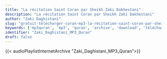 ```yaml
---
title: "La récitation Saint Coran par Sheikh Zaki Dakhestani"
description: "La récitation Saint Coran par Sheikh Zaki Dakhestani"
author: "Zaki Daghistani"
slug: "gratuit-télécharger-coran-mp3-la-récitation-saint-coran-par-sheikh-zaki-dakhestani"
keywords: ['mp3quran', 'mp3', 'quran', 'archive', 'download', 'télécharger', 'coran', 'islam', 'Zaki', 'Daghistani', 'zeki', 'daristani', 'deghistani', 'deristani', 'زكي', 'داغستاني', 'قرآن', 'مصحف', 'مرتل', 'مجود', 'القرآن', 'الكريم', 'المصحف', 'المرتل', 'المجود', 'إسلام', 'تحميل']
identifier: "Zaki_Daghistani_MP3_Quran"
draft: false
---
```


{{< audioPlaylistInternetArchive "Zaki_Daghistani_MP3_Quran">}}
